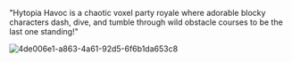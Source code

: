 
"Hytopia Havoc is a chaotic voxel party royale where adorable blocky characters dash, dive, and tumble through wild obstacle courses to be the last one standing!"

![4de006e1-a863-4a61-92d5-6f6b1da653c8](https://github.com/user-attachments/assets/3196e910-74b6-45dc-b1ac-768d1aec8a3c)
